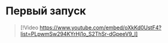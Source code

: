 # Первый запуск

> [!Video https://www.youtube.com/embed/oXkKd0UstF4?list=PLpwmSw294KYrHj1o_S2ThSr-dGpeeV9_I]
